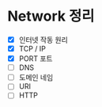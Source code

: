 # Network 정리

- [X] 인터넷 작동 원리
- [X] TCP / IP
- [X] PORT 포트
- [ ] DNS
- [ ] 도메인 네임
- [ ] URI
- [ ] HTTP
